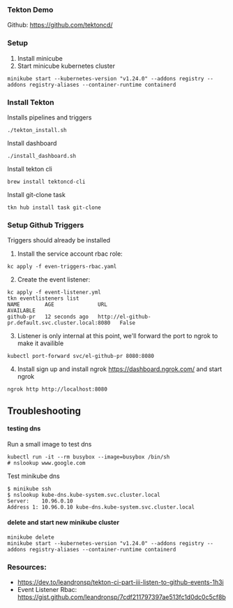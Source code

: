 ### Tekton Demo

Github: https://github.com/tektoncd/


### Setup

 1. Install minicube
 2. Start minicube kubernetes cluster
```
minikube start --kubernetes-version "v1.24.0" --addons registry --addons registry-aliases --container-runtime containerd
```

### Install Tekton

Installs pipelines and triggers
```
./tekton_install.sh
```

Install dashboard
```
./install_dashboard.sh
```

Install tekton cli
```
brew install tektoncd-cli
```

Install git-clone task
```
tkn hub install task git-clone
```

### Setup Github Triggers

Triggers should already be installed

 1. Install the service account rbac role:
```
kc apply -f even-triggers-rbac.yaml
```
 2. Create the event listener:
```
kc apply -f event-listener.yml
tkn eventlisteners list
NAME        AGE              URL                                                  AVAILABLE
github-pr   12 seconds ago   http://el-github-pr.default.svc.cluster.local:8080   False
```
 3. Listener is only internal at this point, we'll forward the port to ngrok to make it availible
```
kubectl port-forward svc/el-github-pr 8080:8080
```
 4. Install sign up and install ngrok https://dashboard.ngrok.com/ and start ngrok
```
ngrok http http://localhost:8080
```




## Troubleshooting

#### testing dns

Run a small image to test dns
```
kubectl run -it --rm busybox --image=busybox /bin/sh
# nslookup www.google.com
```
Test minikube dns
```
$ minikube ssh
$ nslookup kube-dns.kube-system.svc.cluster.local
Server:    10.96.0.10
Address 1: 10.96.0.10 kube-dns.kube-system.svc.cluster.local
```


#### delete and start new minikube cluster
```
minikube delete
minikube start --kubernetes-version "v1.24.0" --addons registry --addons registry-aliases --container-runtime containerd
```


### Resources:

 * https://dev.to/leandronsp/tekton-ci-part-iii-listen-to-github-events-1h3i
 * Event Listener Rbac: https://gist.github.com/leandronsp/7cdf211797397ae513fc1d0dc0c5cf8b
